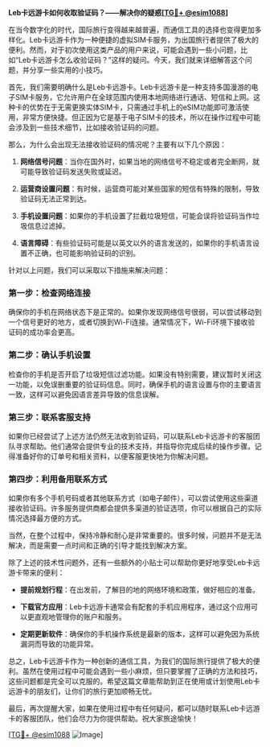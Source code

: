 **Leb卡远游卡如何收取验证码？——解决你的疑惑[[TG💪+ @esim1088](https://t.me/s/esim1088)]**

在当今数字化的时代，国际旅行变得越来越普遍，而通信工具的选择也变得更加多样化。Leb卡远游卡作为一种便捷的虚拟SIM卡服务，为出国旅行者提供了极大的便利。然而，对于初次使用这类产品的用户来说，可能会遇到一些小问题，比如“Leb卡远游卡怎么收验证码？”这样的疑问。今天，我们就来详细解答这个问题，并分享一些实用的小技巧。

首先，我们需要明确什么是Leb卡远游卡。Leb卡远游卡是一种支持多国漫游的电子SIM卡服务，它允许用户在全球范围内使用本地网络进行通话、短信和上网。这种卡的优势在于无需更换实体SIM卡，只需通过手机上的eSIM功能即可激活使用，非常方便快捷。但正因为它是基于电子SIM卡的技术，所以在操作过程中可能会涉及到一些技术细节，比如接收验证码的问题。

那么，为什么会出现无法接收验证码的情况呢？主要有以下几个原因：

1. **网络信号问题**：当你在国外时，如果当地的网络信号不稳定或者完全断网，就可能导致验证码发送失败或延迟。
   
2. **运营商设置问题**：有时候，运营商可能对某些国家的短信有特殊的限制，导致验证码无法正常到达。

3. **手机设置问题**：如果你的手机设置了拦截垃圾短信，可能会误将验证码当作垃圾信息过滤掉。

4. **语言障碍**：有些验证码可能是以英文以外的语言发送的，如果你的手机语言设置不正确，也可能影响验证码的识别。

针对以上问题，我们可以采取以下措施来解决问题：

### 第一步：检查网络连接

确保你的手机在网络状态下是正常的。如果你发现网络信号很弱，可以尝试移动到一个信号更好的地方，或者切换到Wi-Fi连接。通常情况下，Wi-Fi环境下接收验证码的成功率会更高。

### 第二步：确认手机设置

检查你的手机是否开启了垃圾短信过滤功能。如果没有特别需要，建议暂时关闭这一功能，以免误删重要的验证码信息。同时，确保手机的语言设置与你的主要语言一致，这样可以避免因语言差异导致的信息误解。

### 第三步：联系客服支持

如果你已经尝试了上述方法仍然无法收到验证码，可以联系Leb卡远游卡的客服团队寻求帮助。他们通常会提供专业的技术支持，并指导你完成后续的操作步骤。记得准备好你的订单号和相关资料，以便客服更快地为你解决问题。

### 第四步：利用备用联系方式

如果你有多个手机号码或者其他联系方式（如电子邮件），可以尝试使用这些渠道接收验证码。许多服务提供商都会提供多渠道的验证选项，你可以根据自己的实际情况选择最方便的方式。

当然，在整个过程中，保持冷静和耐心是非常重要的。很多时候，问题并不是无法解决，而是需要一点时间和正确的引导才能找到解决方案。

除了上述的技术性问题外，还有一些额外的小贴士可以帮助你更好地享受Leb卡远游卡带来的便利：

- **提前规划行程**：在出发前，了解目的地的网络环境和政策，做好相应的准备。
  
- **下载官方应用**：Leb卡远游卡通常会有配套的手机应用程序，通过这个应用可以更直观地管理你的账户和服务。

- **定期更新软件**：确保你的手机操作系统是最新的版本，这样可以避免因为系统漏洞而导致的功能异常。

总之，Leb卡远游卡作为一种创新的通信工具，为我们的国际旅行提供了极大的便利。虽然在使用过程中可能会遇到一些小麻烦，但只要掌握了正确的方法和技巧，这些问题都是完全可以克服的。希望这篇文章能帮助到正在使用或计划使用Leb卡远游卡的朋友们，让你们的旅行更加顺畅无忧。

最后，再次提醒大家，如果在使用过程中有任何疑问，都可以随时联系Leb卡远游卡的客服团队，他们会尽力为你提供帮助。祝大家旅途愉快！

[[TG💪+ @esim1088](https://t.me/s/esim1088) ![Image](https://i.postimg.cc/4NQfJmqS/Snipaste-2025-05-13-00-14-12.png)]